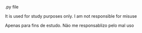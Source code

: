 
.py file

It is used for study purposes only. I am not responsible for misuse


Apenas para fins de estudo. Não me responsablizo pelo mal uso
